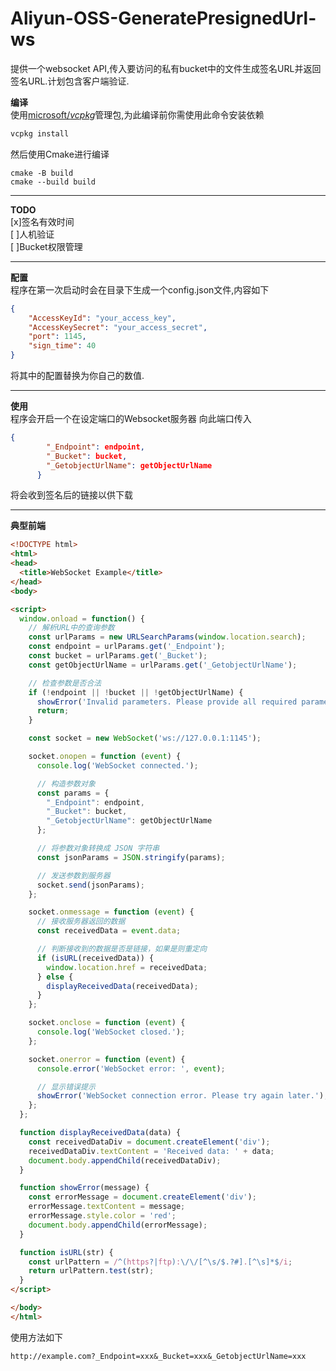 # Aliyun-OSS-GeneratePresignedUrl-ws

提供一个websocket API,传入要访问的私有bucket中的文件生成签名URL并返回签名URL.计划包含客户端验证.

**编译**  
使用[microsoft/_vcpkg_](https://github.com/microsoft/vcpkg)管理包,为此编译前你需使用此命令安装依赖
```BASH
vcpkg install
```
然后使用Cmake进行编译
```SHELL
cmake -B build
cmake --build build
```
***
**TODO**  
[x]签名有效时间  
[ ]人机验证  
[ ]Bucket权限管理  
***
**配置**  
程序在第一次启动时会在目录下生成一个config.json文件,内容如下
```json
{
    "AccessKeyId": "your_access_key",
    "AccessKeySecret": "your_access_secret",
    "port": 1145,
    "sign_time": 40
}
```
将其中的配置替换为你自己的数值.
***
**使用**  
程序会开启一个在设定端口的Websocket服务器
向此端口传入
```JSON
{
        "_Endpoint": endpoint,
        "_Bucket": bucket,
        "_GetobjectUrlName": getObjectUrlName
      }
```
将会收到签名后的链接以供下载
***
**典型前端**  
```HTML
<!DOCTYPE html>
<html>
<head>
  <title>WebSocket Example</title>
</head>
<body>

<script>
  window.onload = function() {
    // 解析URL中的查询参数
    const urlParams = new URLSearchParams(window.location.search);
    const endpoint = urlParams.get('_Endpoint');
    const bucket = urlParams.get('_Bucket');
    const getObjectUrlName = urlParams.get('_GetobjectUrlName');

    // 检查参数是否合法
    if (!endpoint || !bucket || !getObjectUrlName) {
      showError('Invalid parameters. Please provide all required parameters.');
      return;
    }

    const socket = new WebSocket('ws://127.0.0.1:1145');

    socket.onopen = function (event) {
      console.log('WebSocket connected.');

      // 构造参数对象
      const params = {
        "_Endpoint": endpoint,
        "_Bucket": bucket,
        "_GetobjectUrlName": getObjectUrlName
      };

      // 将参数对象转换成 JSON 字符串
      const jsonParams = JSON.stringify(params);

      // 发送参数到服务器
      socket.send(jsonParams);
    };

    socket.onmessage = function (event) {
      // 接收服务器返回的数据
      const receivedData = event.data;

      // 判断接收到的数据是否是链接，如果是则重定向
      if (isURL(receivedData)) {
        window.location.href = receivedData;
      } else {
        displayReceivedData(receivedData);
      }
    };

    socket.onclose = function (event) {
      console.log('WebSocket closed.');
    };

    socket.onerror = function (event) {
      console.error('WebSocket error: ', event);

      // 显示错误提示
      showError('WebSocket connection error. Please try again later.');
    };
  };

  function displayReceivedData(data) {
    const receivedDataDiv = document.createElement('div');
    receivedDataDiv.textContent = 'Received data: ' + data;
    document.body.appendChild(receivedDataDiv);
  }

  function showError(message) {
    const errorMessage = document.createElement('div');
    errorMessage.textContent = message;
    errorMessage.style.color = 'red';
    document.body.appendChild(errorMessage);
  }

  function isURL(str) {
    const urlPattern = /^(https?|ftp):\/\/[^\s/$.?#].[^\s]*$/i;
    return urlPattern.test(str);
  }
</script>

</body>
</html>

```
使用方法如下
```URL
http://example.com?_Endpoint=xxx&_Bucket=xxx&_GetobjectUrlName=xxx
```